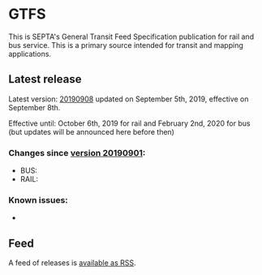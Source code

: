 # GTFS

This is SEPTA's General Transit Feed Specification publication for rail and bus service. This is a primary source intended for transit and mapping applications.

## Latest release

Latest version: [20190908](https://github.com/septadev/GTFS/releases/tag/v201909080) updated on September 5th, 2019, effective on September 8th.

Effective until: October 6th, 2019 for rail and February 2nd, 2020 for bus (but updates will be announced here before then)

### Changes since [version 20190901](https://github.com/septadev/GTFS/releases/tag/v201909011): 
 
*  BUS: 
*  RAIL: 

### Known issues:

* 

## Feed

A feed of releases is [available as RSS](https://github.com/septadev/GTFS/releases.atom).

